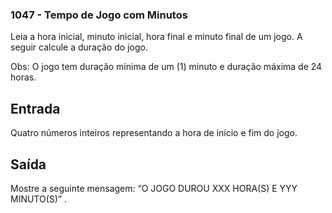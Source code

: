 ### 1047 - Tempo de Jogo com Minutos

Leia a hora inicial, minuto inicial, hora final e minuto final de um jogo. A seguir calcule a duração do jogo.

Obs: O jogo tem duração mínima de um (1) minuto e duração máxima de 24 horas.

## Entrada
Quatro números inteiros representando a hora de início e fim do jogo.

## Saída
Mostre a seguinte mensagem: “O JOGO DUROU XXX HORA(S) E YYY MINUTO(S)” .
